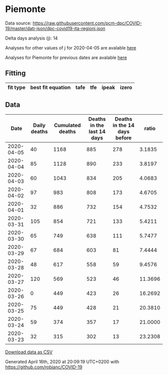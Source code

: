# Piemonte

Data source: https://raw.githubusercontent.com/pcm-dpc/COVID-19/master/dati-json/dpc-covid19-ita-regioni.json

Delta days analysis (j): 14

Analyses for other values of j for 2020-04-05 are avalable [here](../2020-04-05/README.md)

Analyses for Piemonte for previous dates are avalable [here](../README.md)

## Fitting 
|fit type|best fit equation|tafe|tfe|ipeak|izero|
|-------|-----|--------|------|---|---|

## Data
|Date|Daily deaths|Cumulated deaths|Deaths in the last 14 days|Deaths in the 14 days before|ratio|
|----|----------|-----------|-------|--------------------|-----|
|2020-04-05|40|1168|885|278|3.1835|
|2020-04-04|85|1128|890|233|3.8197|
|2020-04-03|60|1043|834|205|4.0683|
|2020-04-02|97|983|808|173|4.6705|
|2020-04-01|32|886|732|154|4.7532|
|2020-03-31|105|854|721|133|5.4211|
|2020-03-30|65|749|638|111|5.7477|
|2020-03-29|67|684|603|81|7.4444|
|2020-03-28|48|617|558|59|9.4576|
|2020-03-27|120|569|523|46|11.3696|
|2020-03-26|0|449|423|26|16.2692|
|2020-03-25|75|449|428|21|20.3810|
|2020-03-24|59|374|357|17|21.0000|
|2020-03-23|32|315|302|13|23.2308|

[Download data as CSV](COVID-19_piemonte_j14_2020-04-05.csv)

Generated April 16th, 2020 at 20:09:19 UTC+0200 with https://github.com/robianc/COVID-19
